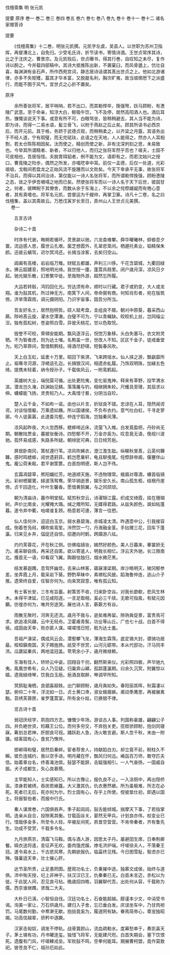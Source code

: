 <!-- { "loadSidebar": true } -->
伐檀斋集 明 张元凯

提要
原序
巻一
巻二
巻三
巻四
巻五
巻六
巻七
巻八
巻九
巻十
巻十一
巻十二
诸名家赠答诗
 　 
 
提要

　　《伐檀斋集》十二巻，明张元凯撰。元凯字左虞，吴县人。以世职为苏州卫指挥，再督漕北上，自免归。少受毛氏诗，折节读书，寄情诗酒。王世贞常序其诗，比之于沈庆之、曹景宗。及元凯殁后，世贞曝书，得其行巻，自叹知之未尽，复作诗以酹之。今并载四部稿中。其诗大抵推陈出新，不袭窠臼，而风骨遒上，伉壮自喜，每渊渊有金石声，所作西苑宫词，静志居诗话谓其髙出世贞之上。他如北游诸律，亦多不失矩矱，葢其才华本富，又脱屣名利，胸次旷夷，故当琅琊厯下之派盛行，而能不囿于风气，宜世贞之心折不置矣。  


原序

　　余所善张将军，居平呐呐，若不出口，而其勒悍卒，挽强弩，跃马顾盼，有慿陵广武意。至于命亲，知浮大白，鲸吸牛饮，飞不及停，居然高阳酒人也。酒后耳热，慷慨谈说天下事。或意有所不可，白眼骂坐，皆稍稍避去，其人当不能为诗，即为诗，而得一二易水语，髪立骨飞，以附于燕赵之后止矣。顾其所读书必西京后，而开元前。其于格，务跻于武德贞观，而稍稍柔之，以齐梁之月露，其语务出于不经人道，宁有瑕璧，而无完珷玞，此语之在天地，人人能得之，然亦人人耳相剽，若太仓陈陈相因矣。汰而使之，精创而使之新，非有沈深刿刻之思，未易致也。今举其所谓精者、新者，不以归他人，而归之张将军然乎否也？嗟夫，士固不可皮相也，吾居恒怪。夫脱胄珥貂者，例不能为文，语即有之，而若沈始兴之授口，曹竟陵之险歩，偶然之所发，亦噏呓幸中耳。前仅一孟德，后仅一处道，光彩琅琅，戈戟间若盘龙之正始风流不旋踵而以文败矣。今天下幸承平无事，故张将军不治兵，而得以其间治诗，第仅能以一诗人名张将军，而所谓勒悍挽强，顾盼慿陵之态，敛之乎伊吾嗫嚅之地而已矣。然使张将军而以一诗人名于天下后世，彼固甘之。何者，彼睥睨于其僚舍，而数从余于东海上，不以余之侘傺龌龊而有倦心意者，其有真嗜也。将军名元凯，尝督运为千艘帅，再掌卫篆。诗凡十二卷，名之曰伐檀集，盖以其斋故云。万厯戊寅岁长至日，弇州山人王世贞元美撰。  
　 
巻一

　　五言古诗

　　杂诗二十首

　　时序有代谢，晦朔若循环。灵景歘以驰，六龙杳难攀。舜华曜曦林，蜉蝣息夕寰。流运感人思，履世云孔艰。菌芝想霞外，孔翠悲笼间。栖遯托素业，韬精保朱颜。迅彼云螭驾，迟尔冥鸿还。长揖当涂客，去矣归空山。

　　阊阖有高楼，岩岩临万雉。财赋五都雄，声利三川侈。千花含碧城，九衢回緑水。拂云韶頀音，照地明光绮。我世授一廛，蓬蒿呉趋里。闭户歳月深，凉风日夕起。驰光娱乐散，幻景繁华徙。至哉物外游，超然忘所履。

　　大运若转毂，鸿钧回化光。穷达须有命，顺时以行藏。君子或豹变，大人或龙翔。谁为鼔其机，所过神无方。南箕下人间，帝命弼有商。何知肖形者，宛在版筑傍。济旱霈霖雨，调元摄阴阳。乃识宇宙事，固吾分所当。

　　吾友好名士，居然抱明哲。硕人赋考盘，圭组良不屑。朝刈中原葵，暮采西山蕨。陟岭髙云旋，濯水空潭澈。白璧不可为，宁以青蝇缺。皎皎机上丝，岂同缁尘湼。独有孤松树，苍姿照白雪。异彼夭桃花，甘以色取恱。

　　毁誉不可校，荣顇安能期。飘风逐浮云，怳惚万象移。头白失塞马，衣文附灵牺。不为智者虑，则为达士嗤。名勲盖一世，世改人不知。区区千金子，徒戒垂堂为。矧乃草莽间，暂借鹪鹩枝。得酒尽舒啸，短鬓春风吹。

　　天上白玉虹，延袤十万里。昭回下紫溟，飞来跨瑶水。仙人挟之游，飘飖靡所止。祖骞寻河源，浮槎适孔迩。长揖银汉间，相遗赤虬履。乃饰双明珠，加縁五色绮。提携未轻着，纳令授孙子。千载俟风云，一附鸾鹤起。

　　英雄树大业，端倪莫可循。出处更险夷，变化驱鬼神。释来有莘野，投竿渭水滨。潜龙岂久淹，跃渊始见鳞。落落屠与钓，相继拥朱轮。尺蠖具至理，其屈求以伸。蠛蠓能飞扬，灵贵矧乃人。大禹惜寸晷，分阴当自珍。

　　楚人云千金，不如布一诺。由也以片言，折狱良不错。忠谅在人耳，隠然闻谔谔。对谈恒借躯，万乘遗如屩。所以国诸侯，不负布衣约。意气吐白虹，千寻走寥廓。今人徒嚣嚣，此道委沟壑。仲连宁蹈海，岂独秦风薄。

　　凉风起昨夜，大火忽西移。蟋蟀啼近床，流萤飞入帷。白发竟盈把，丹砂尚无期。朝散陆贾金，暮披张衡诗。四愁郁不开，万金亦奚为。叹息竟无语，俛视川波驰。孤怀易成感，失路多所疑。朝绯犹可典，日日倾芳巵。

　　屏居卧南冈，策杖遵行苇。凉风吹絺衣，澄江澹生朏。纵睇秋旻髙，云英何韡韡。感时鸣蟋蟀，阅世遗葑菲。鹤岂愿乗轩，龟且聊曵尾。侘傺辞帝阍，偃蹇伴山鬼。龎公荷耒耜，君平谢筐篚。白首抱明德，斯人岂不伟。

　　玄霜凋碧草，熈阳媚红芳。地道顺天施，不违物理常。蛾眉对尊酒，螓首临镜光。彩树栖鸑鷟，緑波荡鸳鸯。荣华销逝景，娱乐安久长。南山孤生栢，结根丹崖傍。贞干回造化，叶叶生馨香。愿借黄鹄翼，与之同颉颃。

　　朝为清庙诗，暮作明堂赋。赋剪秋空云，诗濯锦江露。织成文绮霞，挂在珊瑚树。声价比南金，光耀掩大璐。缄之赠所知，无媒得君路。从兹失颜色，飒如枯蓬暮。遂令弃中衢，咄嗟谁复顾。杨意若可逄，薄言一往愬。

　　仙人佳何许，迢迢白玉京。弱水悬碧海，赤城凌太清。昨遇壶中公，引我接容成。倒着苍凫舄，横吹紫鸾笙。泠然饮一勺，丹液融金茎。手拈赠三花，回车下蓬瀛。归来见乡井，偪促还自惊。招邀向时鹤，跨蹑游八纮。

　　灼灼芙蓉花，开在秋江侧。彷佛临镜妆，嫣然好颜色。美人日暮来，搴裳娇无力。甫采聊自佩，再采还自匿。欲以寄逺人，明我长相忆。浮云天外驰，长江限南北。搔首无一语，仰看双飞翼。踟蹰怯独归，烟水微茫黑。

　　结发慕遐躅，息驾怀幽竒。去来山林客，寤寐濠梁期。岸沙皓明灭，陂冈郁参差。坐弄霞上月，载采岩下葵。野酌草昧中，素襟松风披。蹈海鲁仲连，逃山介子推。遗荣终自爱，任智亦何为。向来冥寂意，唯有孤云知。

　　有士客长安，三冬有旨蓄。射策苦不收，归来卧空谷。对我长歔欷，悲风生林木。未得平津延，已见咸阳逐。一言足取相，奚必三千牍。无歌可指鳯，有赋元因鵩。彷徨亦何为，唯共穷途哭。展也诗人言，蔌蔌方有谷。

　　雨散无聚时，河奔无还流。歳月不我与，逝矣难再留。隙驹眞促景，富贵焉可求。欲追凌风翮，云中无轻舟。卫霍甫青鬓，功业等山丘。广也七十战，白首不得侯。成固由天幸，败亦匪人谋。嗟嗟惜日短，秖为达士羞。

　　吾祖产濠梁，偶成风云会。潜壑攀飞龙，薄海生霖霈。底定锡大封，骠骑功居最。桓桓鎭南国，天子赐旌斾。祇受不世赏，山河元砺带。本从代邸功，汗马同丰沛。瓜瓞延秦呉，两地滥冠盖。茕茕余小子，歳月微禄赖。

　　东海有佳人，矫矫云中姿。回翔自千仞，翻然斯来仪。光彩照四极，声华驰九夷。鳯凰世希有，众人乃见疑。归巢弇山顚，孤踪蓬瀛期。曰余久沉冥，附翼惊以嬉。遗我緑绮琴，饮我白玉巵。巵酒良取醉，琴调罕所知。

　　冥鹄耻淹栖，良驷喜超轶。出门聊顾盼，歳月眞如失。春阳丽其晖，秋霜凄以瑟。俯仰二十年，浮沈如一日。贞士黄口谗，淑女蛾眉嫉。甫动季鹰思，再被展禽黜。苔绣芙蓉匣，雀罗蓬蒿室。所有金仆姑，已换银不律。

　　览古诗十首

　　弱冠厌经学，夙抱四方志。慷慨少年场，游谈古人事。列国称豪雄，翩翩公子四。并负絶世资，矧藉王公位。而何多穷交，不弃抱关吏。揽辔骄顾盼，抱剑同寝寐。筹划总若神，肝胆良可视。踊跃赴人急，汤火敢言避。斯人忽千秋，末由一附骥。结客固有心，食贫乃憔悴。

　　邯郸得和璧，居然启秦衅。宦者荐舍人，持献蹈白刃。却立竟不前，睨柱久不瞬。彼负连城约，我以空手进。明月藏在怀，飘风归何迅。崤函百万师，敢夺匹夫信。始着章台名，终善渑池傧。鼔瑟不能辞，击缻强相引。一人气奋扬，一国威自振。犬子成都生，矢心良慕蕳。

　　主罕能知人，士实感知已。所以古豫让，报仇良不止。一入涂厕中，再出隠桥涘。漆身若被绣，吞炭若飨簋。大义激其仇，仇衣惠然褫。所为虽极难，所志在必死。死者已无后，死亦何为尔。烈士固有心，存乎上所使。傥彼筮仕初，即遇以国士。将报智伯者，而报中行氏。

　　秦人谋席巻，六国俱吞声。季子起闾阎，鼔舌能倾城。揣摩天下事，了若指掌明。连亲从自合，投隙离其衡。廿载函谷关，晏然无甲兵。计划良亦伟，权变业已行。惜哉侈金多，所至令人轻。卒被反间死，夙昔空营营。不肯帝秦者，齐有鲁先生。功成不受赏，千载多令名。

　　九月旅燕京，清霜飞马鞍。偶与酒人游，因思太子丹。屡避田生席，日奉荆卿餐。缟衣送将逺，变征声无欢。委肉饿虎蹊，燎毛洪炉端。吁嗟徐夫人，不落秦王冠。遂令易水上，千古悲风寒。先朝欲报仇，临菑终见残。今日图雪耻，智虑亦已殚。强曓适天幸，壮士摧心肝。

　　达节圣所贵，止足愚罔图。歴观功名士，负乗摧中途。独慕文成侯，始终与道俱。沛中殆天授，圮上非神乎。扶汉汉已王，仇秦秦已无。白首未言迈，赤松以为徙。于此犹人间，忍见良弓枮。晚歳招四皓，羽翼聊代吾。出处何从容，千载称为儒。西京谁继躅，贤哉二大夫。

　　大朴日已漓，小智恒自伐。汉廷功名士，石奋能超越。醇谨本少文，中涓受书谒。洵美一家让，万石供歳月。建归入子舍，忘已垂白发。庆误坐车中，乃甘肉袒罚。马尾数何勤，中帬澣无歇。抱拙竟奚为，履道罔有缺。眷焉简帝心，尊宠独昭揭。功高信越辈，骄矜中道蹶。

　　汉家击匈奴，调发不停轨。战骨窴颜山，流血疏勒水。度幕愁单于，奏凯喜天子。茅土锡有功，丹书曜连玺。独惜飞将军，无能建尺咫。白首失期会，塞下饮恨死。遗腹有门风，吁嗟輮戎垒。军败鼔不鸣，空拳何能耳。期展曹柯盟，竟作莫敖祀。彼苍良不仁，祖孙厄如此。

